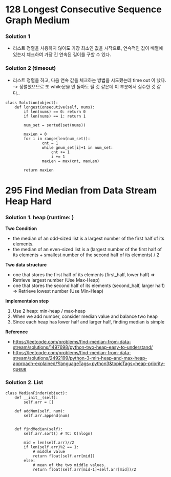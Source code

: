 # 128	Longest Consecutive Sequence	Graph	Medium
### Solution 1 
- 리스트 정렬을 사용하지 않아도 가장 최소인 값을 시작으로, 연속적인 값이 배열에 있는지 체크하여 가장 긴 연속된 길이를 구할 수 있다. 

### Solution 2 (timeout)
- 리스트 정렬을 하고, 다음 연속 값을 체크하는 방법을 시도했는데 time out 이 났다. -> 정렬했으므로 또 while문을 안 돌아도 될 것 같은데 이 부분에서 실수한 것 같다..
```
class Solution(object):
    def longestConsecutive(self, nums):
        if len(nums) == 0: return 0
        if len(nums) == 1: return 1

        num_set = sorted(set(nums))

        maxLen = 0
        for i in range(len(num_set)):
                cnt = 1
                while gnum_set[i]+1 in num_set:
                    cnt += 1
                    i += 1
                maxLen = max(cnt, maxLen)

        return maxLen
```

# 295	Find Median from Data Stream	Heap	Hard
### Solution 1. heap (runtime: )
**Two Condition**
- the median of an odd-sized list is a largest number of the first half of its elements.
- the median of an even-sized list is a (largest number of the first half of its elements + smallest number of the second half of its elements) / 2

**Two data structure**
- one that stores the first half of its elements (first_half, lower half) => Retrieve largest number (Use Max-Heap)
- one that stores the second half of its elements (second_half, larger half) => Retrieve lowest number (Use Min-Heap)

**Implementaion step**
1. Use 2 heap: min-heap / max-heap
2. When we add number, consider median value and balance two heap
3. Since each heap has lower half and larger half, finding median is simple
 
 **Reference**
  - https://leetcode.com/problems/find-median-from-data-stream/solutions/1497698/python-two-heap-easy-to-understand/ 
  - https://leetcode.com/problems/find-median-from-data-stream/solutions/2492199/python-3-min-heap-and-max-heap-approach-explained/?languageTags=python3&topicTags=heap-priority-queue
  
### Solution 2. List
```
class MedianFinder(object):
    def __init__(self):
        self.arr = []

    def addNum(self, num):
        self.arr.append(num)
        

    def findMedian(self):
        self.arr.sort() # TC: O(nlogn)

        mid = len(self.arr)//2
        if len(self.arr)%2 == 1:
            # middle value
            return float(self.arr[mid])
        else:
            # mean of the two middle values.
            return float(self.arr[mid-1]+self.arr[mid])/2
        
        
```
